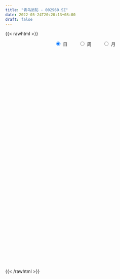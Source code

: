 ```yaml
---
title: "青鸟消防 - 002960.SZ"
date: 2022-05-24T20:20:13+08:00
draft: false
---
```

{{< rawhtml >}}
    <div style="text-align: center">
        <label style="padding: 1rem;"><input style="margin-right: .5rem" type="radio" name="period" value="D" checked onclick="period_change(this)">日</label>
        <label style="padding: 1rem;"><input style="margin-right: .5rem" type="radio" name="period" value="W" onclick="period_change(this)">周</label>
        <label style="padding: 1rem;"><input style="margin-right: .5rem" type="radio" name="period" value="M" onclick="period_change(this)">月</label>
    </div>
    <div id="chart" style="height: 700px;"></div> 
    <script type="text/javascript">
        const D_v = [14033.22,26588.45,28554.68,20203.05,18081.26,18581.09,15284.49,13191.47,14294.56,14303.0,17604.52,19192.44,23187.29,14612.88,14806.2,14521.7,21838.32,16954.64,18821.8,22051.96,25601.59,20260.46,31281.87,26566.81,33239.18,24897.6,34806.17,20782.13,33638.39,19127.57,25011.21,27902.98,25449.69,15330.84,15374.66,13950.34,15080.41,21079.39,51381.59,31204.61,20121.74,66566.35,48800.99,36212.55,42471.89,47829.32,36302.59,47123.36,36151.34,24474.09,25558.68,39874.32,41079.62,31742.56,34634.22,26239.91,25303.88,21926.48,29415.07,50498.78,40161.73,52615.44,46215.89,33998.25,39186.27,37750.0,30420.22,25616.54,31122.85,41917.95,27239.0,25533.07,25174.77,55420.61,44109.71,21693.67,23732.72,27233.69,26022.48,44786.49,32262.46,18912.14,26924.11,17829.27,24664.27,28574.92,29008.55,18789.28,11037.22,33171.33,17998.74,13638.81,22564.3,11637.73,16415.12,17478.33,12266.73,14088.43,15803.48,9018.3,14135.6,5231.19,9078.79,7610.53,7449.66,13160.05,16535.31,12694.73,23984.17,59171.0,84316.29,61002.14,134620.66,99772.39,94817.75,194063.08,97019.78,80135.78,59834.59,106692.96,59274.85,72793.68,68779.6,106643.54,119893.15,73448.78,74822.09,88337.2,45492.47,42872.7,83842.92,63533.1,65512.22,67875.02,110028.44,82367.89,42319.24,47137.91,37239.41,45122.57,68448.34,59562.95,39683.73,34976.87,35447.24,44935.86,25625.34,46501.82,32467.56,48713.33,34374.66,29035.84,48040.66,27792.33,27586.63,23293.98,24927.19,27059.46,49176.14,48893.38,54872.55,46057.32,42913.75,43156.11,41117.95,31074.49,51239.09,39444.06,36902.66,31865.51,35181.02,43240.91,19030.31,24209.91,27217.2,36156.58,33872.6,29798.85,32900.28,39557.3,23515.67,47066.45,21079.25,26285.14,40496.96,36719.15,40248.37,20269.6,15069.98,23247.82,21588.02,26536.74,33272.66,30404.12,20922.92,18709.55,28224.14,17344.86,30092.89,18541.11,33391.99,92643.36,41271.85,24271.9,31340.91,22967.93,26986.93,22002.45,17845.51,14663.92,15061.34,12370.43,22941.88,22795.5,29559.2,28025.83,15873.93,11347.19,13166.61,17224.95,11992.28,20736.38,14877.64,7170.53,17936.51,15683.9,8787.98,12973.55,18142.05,30028.59,19301.05,18584.62,36933.19,33612.32,26616.52,32358.13,21106.81,16675.0,12980.59,33500.75,42927.3,10025.0,9722.46,13045.25,12796.14,18888.21,29648.13,30964.4,49643.27,45124.14]
const D_histogram = [0.0,-0.0006381766,0.0060039149,0.04645866,0.0613032897,0.1034420244,0.1287111201,0.1309651708,0.143534103,0.1036229734,0.0689802563,0.0673208229,0.049011473,0.0262070268,-0.0030590859,-0.0322813893,-0.0774716882,-0.1193843808,-0.1247753228,-0.1585344736,-0.1912740518,-0.2036406001,-0.211136369,-0.2552803355,-0.2216790318,-0.155480581,-0.0566441092,-0.0032529684,0.0702484645,0.1144784421,0.1540109423,0.1705940073,0.147194624,0.1208136291,0.0729306538,0.0436727112,0.0374336723,0.0043954602,-0.0446178841,-0.0833976934,-0.095958573,0.012916136,0.0420683434,0.0642492526,0.0996861911,0.1449525821,0.1413843744,0.1855106848,0.1869210445,0.1705284509,0.125419479,0.0404971348,-0.0474446069,-0.1501360458,-0.172503217,-0.1483707376,-0.0960200754,-0.059159886,-0.0157777694,0.0574060999,0.1187026689,0.2150389384,0.2268312637,0.2417487415,0.2284400453,0.1696645962,0.1202494061,0.0316902188,-0.0222949016,-0.0120598031,-0.0247379518,-0.0113940097,0.008122373,0.0678822247,0.0481594442,0.039486557,0.020075688,-0.0163575643,-0.0389789262,-0.0106529601,-0.0298272312,-0.0429965559,-0.0773131142,-0.0926979238,-0.0609479654,-0.0385902348,-0.0791013364,-0.1404846255,-0.1703901966,-0.240366444,-0.2757973145,-0.3096302682,-0.2565918478,-0.2369365933,-0.249972176,-0.2331114389,-0.2217517788,-0.2166360312,-0.1737395476,-0.1423730405,-0.108282887,-0.0753788028,-0.0262896113,-0.0051795817,0.0144274948,0.038343398,0.0591133596,0.0843524804,0.0346919238,0.1200141354,0.2063160309,0.2670501848,0.4080326245,0.4760506194,0.6365730318,0.7397318574,0.7691973013,0.7681036968,0.6632255018,0.6446766756,0.5616458501,0.50708024,0.4851306141,0.6062818576,0.62637687,0.5509053281,0.5669878322,0.600902991,0.5572045393,0.4582156419,0.2462322293,0.0699846447,-0.0765843928,-0.0903158857,0.0229599491,0.007006635,-0.0625254742,-0.130300785,-0.1732905629,-0.2260424445,-0.3767463326,-0.3925703711,-0.4907108042,-0.5444803375,-0.5406927722,-0.4488564755,-0.371879614,-0.2118498361,-0.21817284,-0.3040468708,-0.3115277001,-0.3192507694,-0.1831118094,-0.1614016271,-0.0972350264,-0.0528808057,-0.0348661195,-0.0292604217,0.0472126437,0.0792504566,-0.0356177466,-0.0611220023,-0.1296512029,-0.2708460149,-0.3778936279,-0.3038137915,-0.1811476847,-0.0083595229,0.0935039595,0.2179337076,0.2417574276,0.1844945135,0.0375206664,0.0623502865,0.0149276488,0.060346999,-0.0193177429,-0.1307876553,-0.3403412741,-0.4842222885,-0.5503427288,-0.7117564552,-0.8065194273,-0.770210433,-0.5842875486,-0.4328984966,-0.2294256922,-0.1368684819,-0.0904316949,-0.072418226,-0.0198135412,-0.0257722976,0.0987147063,0.226544544,0.2433212727,0.175535059,0.0515946316,-0.0231901802,-0.1537875613,-0.2756604507,-0.2912934037,-0.3506368208,-0.2977907045,-0.3142003108,-0.37740035,-0.3156553587,-0.2682634066,-0.2335402576,-0.2319389616,-0.1798857007,-0.1066400727,-0.1048394782,-0.1539926351,-0.113600872,-0.0108313464,0.1675881324,0.271005676,0.3281327551,0.3872137184,0.4327225842,0.4731111007,0.3506840205,0.3188881647,0.2339549944,0.2345774854,0.1404045624,0.0703174145,-0.0072991348,-0.1432534747,-0.3556401545,-0.5138464575,-0.6764028572,-0.716680685,-0.6508787908,-0.5746459935,-0.4612107117,-0.2644375783,-0.199587944,-0.1608664373,-0.0392188069,0.1583226294,0.2881321475,0.3527108313,0.4078187459,0.4779653789,0.4364764783,0.3600072848,0.3927492675,0.2979700164,0.181159115]
const D_fast = [0.0,-0.0007977208,0.0073453495,0.0594147595,0.0895852117,0.1575844525,0.2150313283,0.2500266717,0.2984791296,0.2844737434,0.2670760904,0.2822468627,0.276190381,0.2599376915,0.2299068073,0.1926141566,0.1280559357,0.0562971479,0.0197123751,-0.0536803941,-0.1342384852,-0.1975151835,-0.2577950447,-0.3657590951,-0.3875775494,-0.3602492438,-0.2755737993,-0.2229959006,-0.1319323515,-0.0590827634,0.0189524724,0.0781840392,0.0915833119,0.0954057243,0.0657554124,0.0474156476,0.0505350268,0.0185956797,-0.0415721356,-0.1012013682,-0.137751891,-0.0256481481,0.0140211451,0.0522643675,0.1126228538,0.1941273903,0.2259052762,0.3164092578,0.3645498786,0.3907893978,0.3770352957,0.3022372351,0.2024343417,0.0622088913,-0.0032840842,-0.0162442891,0.0121013542,0.0341715722,0.0736092464,0.1611446407,0.2521168768,0.4022128809,0.4707130222,0.5460676854,0.5898690006,0.5735097005,0.554156862,0.4735202293,0.4139613835,0.4211815313,0.4023188946,0.4128143342,0.4343613102,0.5110917181,0.5034087987,0.5046075507,0.4902156037,0.4496929603,0.4173268669,0.442989593,0.4163585141,0.3924400504,0.3387952136,0.300235923,0.31674889,0.329459062,0.2691726262,0.1726681808,0.1001650605,-0.0299027979,-0.134282997,-0.2455235177,-0.2566330594,-0.2962119531,-0.3717405799,-0.4131577024,-0.4572359871,-0.5062792472,-0.5068176505,-0.5110444035,-0.5040249718,-0.4899655883,-0.4474487996,-0.4276336655,-0.4044197152,-0.3709179626,-0.335369661,-0.2890424201,-0.3300299958,-0.2147042503,-0.0768233471,0.050673353,0.2936639489,0.4806945986,0.8003602689,1.0884520588,1.310216828,1.5011491478,1.5620773282,1.7046976709,1.7620783079,1.8342827579,1.9336157855,2.2063374934,2.3830267233,2.4452815134,2.6031109755,2.7872518821,2.8828545652,2.8984195783,2.747994223,2.5892427996,2.4235276639,2.3872171996,2.5062330216,2.4920313662,2.4068678885,2.3065173815,2.2202049629,2.1109424701,1.8660519989,1.7520853676,1.5312672335,1.3413776158,1.209991988,1.1896141659,1.1736211238,1.2806884428,1.2198222289,1.0579364804,0.9725737261,0.8850379644,0.9753989721,0.9567587476,0.9966165917,1.027750611,1.0370487673,1.0353393596,1.123615586,1.1754660131,1.0516933732,1.0109086169,0.9099666156,0.7010602999,0.4995392799,0.4976656684,0.5750448541,0.7457431351,0.8709826074,1.0498957824,1.1341588593,1.1230195736,0.9854258931,1.0258430847,0.9821523593,1.0426584592,0.9581642816,0.8139974554,0.519358518,0.2544219316,0.0507158091,-0.2886370312,-0.5850298601,-0.7412734741,-0.7014224768,-0.658258049,-0.5121416676,-0.4538015778,-0.4299727145,-0.4300638021,-0.3824125025,-0.3948143334,-0.2456486529,-0.0611826793,0.0164243677,-0.0074780813,-0.1185198508,-0.1991022076,-0.3681464791,-0.5589344812,-0.6473907851,-0.7943934074,-0.8159949672,-0.9109546512,-1.0685047779,-1.0856736262,-1.1053475259,-1.1290094412,-1.1853928856,-1.1783110498,-1.1317254401,-1.1561347151,-1.2437860308,-1.2317944857,-1.1317327967,-0.9114162848,-0.7402473221,-0.6010870542,-0.4452026614,-0.2915131495,-0.1328468579,-0.167602933,-0.1196767476,-0.1461211693,-0.0868543069,-0.1459260893,-0.1984338836,-0.2778752166,-0.4496429252,-0.7509396436,-1.037607561,-1.369264675,-1.588712674,-1.6856304775,-1.7530591786,-1.7549265748,-1.6242628359,-1.6093101877,-1.6108052902,-1.4989623615,-1.2618402679,-1.059997713,-0.9072413213,-0.7501787202,-0.5605407425,-0.4929105235,-0.4793778959,-0.3484485962,-0.3687353432,-0.4402564659]
const D_slow = [0.0,-0.0001595442,0.0013414346,0.0129560996,0.028281922,0.0541424281,0.0863202081,0.1190615008,0.1549450266,0.1808507699,0.198095834,0.2149260398,0.227178908,0.2337306647,0.2329658932,0.2248955459,0.2055276239,0.1756815287,0.144487698,0.1048540795,0.0570355666,0.0061254166,-0.0466586757,-0.1104787596,-0.1658985175,-0.2047686628,-0.2189296901,-0.2197429322,-0.202180816,-0.1735612055,-0.1350584699,-0.0924099681,-0.0556113121,-0.0254079048,-0.0071752414,0.0037429364,0.0131013545,0.0142002195,0.0030457485,-0.0178036748,-0.0417933181,-0.0385642841,-0.0280471982,-0.0119848851,0.0129366627,0.0491748082,0.0845209018,0.130898573,0.1776288341,0.2202609469,0.2516158166,0.2617401003,0.2498789486,0.2123449371,0.1692191329,0.1321264485,0.1081214296,0.0933314581,0.0893870158,0.1037385408,0.133414208,0.1871739426,0.2438817585,0.3043189439,0.3614289552,0.4038451043,0.4339074558,0.4418300105,0.4362562851,0.4332413344,0.4270568464,0.424208344,0.4262389372,0.4432094934,0.4552493544,0.4651209937,0.4701399157,0.4660505246,0.4563057931,0.4536425531,0.4461857453,0.4354366063,0.4161083277,0.3929338468,0.3776968554,0.3680492968,0.3482739626,0.3131528063,0.2705552571,0.2104636461,0.1415143175,0.0641067504,-0.0000412115,-0.0592753598,-0.1217684038,-0.1800462636,-0.2354842083,-0.2896432161,-0.333078103,-0.3686713631,-0.3957420848,-0.4145867855,-0.4211591883,-0.4224540838,-0.4188472101,-0.4092613606,-0.3944830207,-0.3733949006,-0.3647219196,-0.3347183857,-0.283139378,-0.2163768318,-0.1143686757,0.0046439792,0.1637872371,0.3487202015,0.5410195268,0.733045451,0.8988518264,1.0600209953,1.2004324578,1.3272025178,1.4484851714,1.6000556358,1.7566498533,1.8943761853,2.0361231433,2.1863488911,2.3256500259,2.4402039364,2.5017619937,2.5192581549,2.5001120567,2.4775330853,2.4832730725,2.4850247313,2.4693933627,2.4368181665,2.3934955258,2.3369849146,2.2427983315,2.1446557387,2.0219780377,1.8858579533,1.7506847602,1.6384706414,1.5455007379,1.4925382788,1.4379950688,1.3619833512,1.2841014261,1.2042887338,1.1585107814,1.1181603747,1.0938516181,1.0806314167,1.0719148868,1.0645997814,1.0764029423,1.0962155565,1.0873111198,1.0720306192,1.0396178185,0.9719063148,0.8774329078,0.8014794599,0.7561925387,0.754102658,0.7774786479,0.8319620748,0.8924014317,0.9385250601,0.9479052267,0.9634927983,0.9672247105,0.9823114602,0.9774820245,0.9447851107,0.8596997922,0.73864422,0.6010585378,0.423119424,0.2214895672,0.0289369589,-0.1171349282,-0.2253595524,-0.2827159754,-0.3169330959,-0.3395410196,-0.3576455761,-0.3625989614,-0.3690420358,-0.3443633592,-0.2877272232,-0.226896905,-0.1830131403,-0.1701144824,-0.1759120274,-0.2143589178,-0.2832740305,-0.3560973814,-0.4437565866,-0.5182042627,-0.5967543404,-0.6911044279,-0.7700182676,-0.8370841192,-0.8954691836,-0.953453924,-0.9984253492,-1.0250853674,-1.0512952369,-1.0897933957,-1.1181936137,-1.1209014503,-1.0790044172,-1.0112529982,-0.9292198094,-0.8324163798,-0.7242357337,-0.6059579586,-0.5182869534,-0.4385649123,-0.3800761637,-0.3214317923,-0.2863306517,-0.2687512981,-0.2705760818,-0.3063894505,-0.3952994891,-0.5237611035,-0.6928618178,-0.872031989,-1.0347516867,-1.1784131851,-1.293715863,-1.3598252576,-1.4097222436,-1.4499388529,-1.4597435546,-1.4201628973,-1.3481298604,-1.2599521526,-1.1579974661,-1.0385061214,-0.9293870018,-0.8393851806,-0.7411978638,-0.6667053596,-0.6214155809]
const D_data = [['2021-05-13', 18.3637, 18.0643, 18.0094, 18.5782],['2021-05-14', 18.0792, 18.0543, 17.8447, 18.3238],['2021-05-17', 17.8098, 18.1641, 17.7299, 18.6381],['2021-05-18', 18.2239, 18.7379, 17.9994, 18.8278],['2021-05-19', 18.7429, 18.6132, 18.3936, 18.9276],['2021-05-20', 18.6032, 19.1821, 18.5283, 19.2918],['2021-05-21', 19.207, 19.2569, 19.1122, 19.5613],['2021-05-24', 19.4116, 19.1621, 18.8427, 19.4116],['2021-05-25', 19.3318, 19.4615, 18.9625, 19.5513],['2021-05-26', 19.3517, 18.8527, 18.8278, 19.5364],['2021-05-27', 18.9126, 18.8128, 18.6731, 19.207],['2021-05-28', 18.8128, 19.212, 18.7629, 19.3417],['2021-05-31', 19.2369, 19.0274, 18.7878, 19.5264],['2021-06-01', 18.8926, 18.9226, 18.8028, 19.0872],['2021-06-02', 18.9874, 18.7429, 18.5882, 19.0323],['2021-06-03', 18.7479, 18.6032, 18.5184, 18.8577],['2021-06-04', 18.7386, 18.1877, 18.0959, 18.7598],['2021-06-07', 18.1382, 17.9405, 17.7639, 18.3078],['2021-06-08', 17.9405, 18.1947, 17.8557, 18.4631],['2021-06-09', 18.2936, 17.6368, 17.5803, 18.2936],['2021-06-10', 17.4531, 17.3401, 17.2695, 17.7215],['2021-06-11', 17.3472, 17.3189, 17.2342, 17.5096],['2021-06-15', 17.6579, 17.1565, 16.8527, 17.9758],['2021-06-16', 16.994, 16.3583, 16.2665, 17.1423],['2021-06-17', 16.4078, 17.0929, 16.4078, 17.1988],['2021-06-18', 17.0929, 17.5944, 16.8669, 17.7145],['2021-06-21', 17.5661, 18.336, 17.5661, 18.5055],['2021-06-22', 18.3289, 18.1241, 17.9546, 18.4773],['2021-06-23', 18.0535, 18.7174, 17.8063, 18.8234],['2021-06-24', 18.8799, 18.7174, 18.4773, 18.9223],['2021-06-25', 18.7669, 18.9717, 18.7669, 19.339],['2021-06-28', 18.9788, 18.9505, 18.555, 19.6144],['2021-06-29', 18.894, 18.5479, 18.2159, 19.0],['2021-06-30', 18.5762, 18.4773, 18.4349, 18.8234],['2021-07-01', 18.4702, 18.0817, 17.9405, 18.5197],['2021-07-02', 18.0111, 18.1524, 17.8416, 18.4208],['2021-07-05', 18.1382, 18.3784, 17.8416, 18.4702],['2021-07-06', 18.442, 17.9546, 17.5803, 18.5055],['2021-07-07', 18.5338, 17.5167, 17.4602, 18.8234],['2021-07-08', 17.7851, 17.3542, 17.22, 17.7851],['2021-07-09', 17.4319, 17.4672, 17.0717, 17.5167],['2021-07-12', 17.6509, 19.2118, 17.5803, 19.2118],['2021-07-13', 19.0706, 18.6044, 18.4702, 19.1412],['2021-07-14', 18.7881, 18.6962, 18.5126, 19.2118],['2021-07-15', 18.5126, 19.0847, 18.5126, 19.3107],['2021-07-16', 19.0353, 19.5297, 18.7881, 19.671],['2021-07-19', 19.5085, 19.1553, 18.9293, 19.9535],['2021-07-20', 19.0423, 20.01, 18.7669, 20.1301],['2021-07-21', 20.01, 19.7698, 19.7628, 20.4691],['2021-07-22', 19.8263, 19.678, 19.5085, 19.9464],['2021-07-23', 19.6427, 19.3037, 19.1765, 20.1018],['2021-07-26', 19.5509, 18.555, 18.4349, 19.9747],['2021-07-27', 18.5338, 18.0817, 17.9405, 18.894],['2021-07-28', 18.0888, 17.333, 17.1635, 18.1736],['2021-07-29', 17.6933, 17.8981, 17.5732, 18.3572],['2021-07-30', 17.9122, 18.3784, 17.7498, 18.7598],['2021-08-02', 18.3784, 18.8587, 18.1524, 18.9081],['2021-08-03', 18.7245, 18.8587, 18.7174, 19.2118],['2021-08-04', 18.9717, 19.1412, 18.7315, 19.3107],['2021-08-05', 20.2572, 19.8617, 19.4237, 20.2572],['2021-08-06', 19.9817, 20.1654, 19.6427, 20.2572],['2021-08-09', 19.9888, 21.1895, 19.904, 21.2602],['2021-08-10', 21.02, 20.6315, 20.349, 21.2814],['2021-08-11', 20.6386, 20.9706, 20.5397, 21.1895],['2021-08-12', 21.2531, 20.8576, 20.8223, 21.8959],['2021-08-13', 20.8576, 20.3066, 20.1301, 21.133],['2021-08-16', 20.3066, 20.3066, 19.7981, 20.5468],['2021-08-17', 20.3066, 19.565, 19.5156, 20.568],['2021-08-18', 19.4237, 19.678, 19.2895, 19.8475],['2021-08-19', 19.7345, 20.4126, 19.5085, 20.9706],['2021-08-20', 20.4832, 20.1654, 19.6356, 20.4832],['2021-08-23', 20.2219, 20.5397, 19.9959, 20.5892],['2021-08-24', 20.7446, 20.7657, 20.4267, 20.9423],['2021-08-25', 20.7657, 21.578, 20.5256, 22.0371],['2021-08-26', 21.4226, 20.8011, 20.7446, 21.4226],['2021-08-27', 20.8364, 20.9635, 20.3985, 21.013],['2021-08-30', 21.1825, 20.8434, 20.575, 21.3802],['2021-08-31', 20.6951, 20.5468, 19.9182, 20.9776],['2021-09-01', 20.4832, 20.6033, 20.2854, 21.465],['2021-09-02', 20.8223, 21.3025, 20.7516, 21.6486],['2021-09-03', 21.4085, 20.7799, 20.5609, 21.5286],['2021-09-06', 20.7657, 20.8011, 20.3066, 20.8788],['2021-09-07', 20.2925, 20.4196, 19.9747, 20.6951],['2021-09-08', 20.4903, 20.5115, 20.2713, 20.5538],['2021-09-09', 20.5115, 21.1401, 20.349, 21.2249],['2021-09-10', 20.9706, 21.1825, 20.7728, 21.4367],['2021-09-13', 21.352, 20.349, 20.1866, 21.3661],['2021-09-14', 20.3914, 19.7698, 19.6498, 20.4762],['2021-09-15', 19.784, 19.8334, 19.4237, 20.0594],['2021-09-16', 19.8546, 18.9293, 18.7315, 19.8617],['2021-09-17', 18.9152, 18.894, 18.4349, 19.3037],['2021-09-22', 18.6609, 18.5055, 18.3713, 18.8446],['2021-09-23', 18.6397, 19.4237, 18.6185, 19.6851],['2021-09-24', 19.5085, 19.0, 18.9434, 19.5085],['2021-09-27', 18.9152, 18.3996, 18.3007, 19.1271],['2021-09-28', 18.5762, 18.5691, 18.2936, 18.6962],['2021-09-29', 18.4702, 18.3643, 18.0535, 18.4843],['2021-09-30', 18.1524, 18.1171, 18.0817, 18.5055],['2021-10-08', 18.0817, 18.5197, 18.0817, 18.7104],['2021-10-11', 18.555, 18.3996, 18.3007, 18.7669],['2021-10-12', 18.3996, 18.4561, 18.1029, 18.6044],['2021-10-13', 18.5126, 18.4914, 18.223, 18.5126],['2021-10-14', 18.4914, 18.8163, 18.3784, 18.8304],['2021-10-15', 18.8516, 18.5832, 18.5762, 18.8516],['2021-10-18', 18.562, 18.6185, 18.555, 18.7669],['2021-10-19', 18.6185, 18.7527, 18.5338, 18.7881],['2021-10-20', 18.7951, 18.8163, 18.6044, 19.3178],['2021-10-21', 18.6609, 19.0, 18.6044, 19.0635],['2021-10-22', 18.9929, 17.9899, 17.884, 19.0],['2021-10-25', 17.9829, 19.791, 17.9617, 19.791],['2021-10-26', 20.9706, 20.3561, 19.784, 21.3096],['2021-10-27', 19.8193, 20.5892, 19.8193, 21.1401],['2021-10-28', 20.2431, 22.3903, 19.2472, 22.6375],['2021-10-29', 22.3832, 22.3903, 22.1925, 23.3014],['2021-11-01', 22.3903, 24.6293, 22.2137, 24.6293],['2021-11-02', 25.4133, 25.2155, 23.4498, 26.049],['2021-11-03', 24.7211, 25.3215, 24.4245, 26.9672],['2021-11-04', 24.8341, 25.7241, 24.3044, 26.4869],['2021-11-05', 25.9289, 24.8271, 24.4669, 26.1408],['2021-11-08', 25.3427, 26.2397, 24.2691, 27.1791],['2021-11-09', 26.1832, 25.8018, 25.4416, 26.3245],['2021-11-10', 25.7594, 26.3951, 24.9189, 26.7906],['2021-11-11', 25.936, 27.1932, 25.6958, 27.5323],['2021-11-12', 26.8471, 29.9126, 26.8471, 29.9126],['2021-11-15', 29.9126, 29.7642, 29.6371, 32.194],['2021-11-16', 29.7642, 29.1497, 28.5494, 30.3717],['2021-11-17', 30.0185, 30.8661, 29.0014, 30.9438],['2021-11-18', 30.3717, 31.9962, 30.3717, 32.3494],['2021-11-19', 31.7843, 31.7843, 30.7813, 32.2081],['2021-11-22', 31.3888, 31.4523, 31.0921, 32.5613],['2021-11-23', 31.5936, 29.8278, 29.0297, 32.201],['2021-11-24', 29.6371, 29.7077, 28.8813, 30.7955],['2021-11-25', 29.4605, 29.5594, 28.7825, 30.6259],['2021-11-26', 29.404, 31.078, 29.1851, 31.3252],['2021-11-29', 31.078, 33.2676, 30.6895, 34.1505],['2021-11-30', 33.3241, 32.2787, 30.9367, 33.3382],['2021-12-01', 32.2787, 31.7066, 31.3535, 32.759],['2021-12-02', 31.5936, 31.6289, 30.9508, 32.3917],['2021-12-03', 31.6572, 31.862, 31.0427, 32.0456],['2021-12-06', 31.9962, 31.6572, 30.4423, 32.2434],['2021-12-07', 31.6289, 29.962, 28.8884, 31.6289],['2021-12-08', 30.6683, 31.2051, 30.188, 31.8691],['2021-12-09', 31.3605, 29.8066, 29.4746, 31.4877],['2021-12-10', 29.5947, 29.8137, 29.3828, 30.4423],['2021-12-13', 30.1033, 30.2233, 28.959, 30.4423],['2021-12-14', 30.0891, 31.4311, 29.8137, 31.6925],['2021-12-15', 31.4665, 31.6007, 31.0921, 32.0386],['2021-12-16', 31.6784, 33.2676, 31.5795, 33.5501],['2021-12-17', 32.9285, 31.636, 31.523, 33.1051],['2021-12-20', 31.8549, 30.3787, 30.2869, 33.3029],['2021-12-21', 30.414, 31.0497, 29.6654, 31.3111],['2021-12-22', 31.5442, 30.9297, 30.5129, 31.7207],['2021-12-23', 30.9932, 33.0486, 30.6613, 33.3382],['2021-12-24', 33.31, 32.0668, 31.7843, 33.3453],['2021-12-27', 32.0668, 32.8862, 31.8126, 33.5289],['2021-12-28', 32.759, 33.0274, 32.3847, 33.8044],['2021-12-29', 33.2605, 32.985, 32.0951, 33.3735],['2021-12-30', 32.9568, 33.0204, 32.0386, 33.6631],['2021-12-31', 33.2534, 34.2917, 32.6672, 35.4077],['2022-01-04', 33.9033, 34.2352, 33.5218, 35.8809],['2022-01-05', 34.5531, 32.3423, 31.41, 34.5954],['2022-01-06', 32.4836, 33.1969, 31.078, 34.0445],['2022-01-07', 33.1969, 32.4765, 32.1869, 34.9698],['2022-01-10', 32.3211, 30.9791, 30.52, 32.752],['2022-01-11', 30.9438, 30.6048, 29.6442, 31.2616],['2022-01-12', 30.3717, 32.6319, 30.3717, 32.9003],['2022-01-13', 32.5824, 33.6914, 31.6077, 34.6802],['2022-01-14', 33.6914, 35.1534, 33.3594, 35.556],['2022-01-17', 35.1252, 35.1534, 34.3059, 36.4954],['2022-01-18', 35.3088, 36.2906, 34.7367, 36.3401],['2022-01-19', 35.8809, 35.7397, 34.3482, 36.0646],['2022-01-20', 35.5278, 34.9345, 33.762, 35.8809],['2022-01-21', 35.2311, 33.4795, 33.4088, 35.3018],['2022-01-24', 33.2958, 35.4783, 33.2958, 35.5843],['2022-01-25', 35.5984, 34.6802, 33.9174, 36.3401],['2022-01-26', 34.8497, 36.0081, 34.1646, 36.1988],['2022-01-27', 35.6691, 34.5036, 34.2564, 35.9021],['2022-01-28', 34.8215, 33.6631, 31.8337, 34.8215],['2022-02-07', 34.1222, 31.5018, 31.3111, 34.1222],['2022-02-08', 32.0598, 31.1486, 29.5523, 32.1163],['2022-02-09', 31.078, 31.2334, 29.5947, 32.4836],['2022-02-10', 31.6077, 28.9873, 28.4717, 31.7702],['2022-02-11', 28.8319, 28.5635, 28.2739, 29.1497],['2022-02-14', 28.1891, 29.4323, 27.6877, 30.075],['2022-02-15', 29.6442, 31.3605, 29.6442, 31.8973],['2022-02-16', 31.7843, 31.41, 30.3364, 32.1375],['2022-02-17', 31.5371, 32.7237, 31.2192, 33.9739],['2022-02-18', 32.7096, 31.9468, 31.4311, 32.9709],['2022-02-21', 31.9468, 31.6077, 31.1133, 32.1092],['2022-02-22', 31.2758, 31.3111, 30.2304, 31.6995],['2022-02-23', 31.3605, 31.8479, 31.1345, 32.5613],['2022-02-24', 31.7278, 31.1698, 31.078, 32.6319],['2022-02-25', 31.5159, 33.1051, 31.5159, 33.8326],['2022-02-28', 33.0133, 33.9174, 32.2858, 34.9486],['2022-03-01', 33.9174, 33.0698, 33.0204, 34.6025],['2022-03-02', 32.9709, 32.0103, 31.9044, 33.3382],['2022-03-03', 32.1304, 30.852, 30.2869, 32.194],['2022-03-04', 30.8802, 30.9155, 30.407, 31.523],['2022-03-07', 30.8096, 29.5594, 29.2981, 30.9155],['2022-03-08', 29.8419, 28.7754, 28.5423, 30.1174],['2022-03-09', 28.8743, 29.4605, 26.9813, 29.736],['2022-03-10', 30.0256, 28.394, 27.5181, 30.3717],['2022-03-11', 28.394, 29.4535, 27.5817, 29.6724],['2022-03-14', 29.178, 28.3587, 28.2174, 29.4464],['2022-03-15', 28.5988, 27.1862, 27.052, 28.5988],['2022-03-16', 28.3233, 28.3657, 26.5434, 28.6765],['2022-03-17', 28.8743, 28.1326, 27.8148, 30.0185],['2022-03-18', 28.1821, 27.8713, 27.1862, 28.3163],['2022-03-21', 27.5323, 27.2356, 27.0944, 27.8713],['2022-03-22', 27.5817, 27.7088, 26.7553, 27.7159],['2022-03-23', 27.5393, 28.0549, 26.4869, 28.401],['2022-03-24', 27.7654, 27.1297, 26.9319, 27.7654],['2022-03-25', 26.9672, 26.1055, 26.049, 27.278],['2022-03-28', 26.1055, 26.939, 25.7877, 27.052],['2022-03-29', 26.9107, 27.8996, 26.72, 27.9419],['2022-03-30', 28.1115, 29.517, 28.0973, 29.8349],['2022-03-31', 29.517, 29.3687, 28.959, 29.9055],['2022-04-01', 29.0014, 29.3263, 28.7754, 29.5594],['2022-04-06', 29.3263, 29.8278, 28.3304, 30.0609],['2022-04-07', 29.517, 30.1598, 29.3122, 30.5694],['2022-04-08', 30.0114, 30.5977, 29.3122, 30.6401],['2022-04-11', 30.4423, 28.5847, 27.7583, 30.4423],['2022-04-12', 28.5847, 29.5029, 28.0267, 29.6654],['2022-04-13', 29.3051, 28.6836, 28.6836, 29.4181],['2022-04-14', 29.2981, 29.6654, 27.6312, 29.8137],['2022-04-15', 28.8036, 28.3304, 28.0408, 29.0862],['2022-04-18', 28.2527, 28.2315, 27.8996, 29.0155],['2022-04-19', 27.9631, 27.723, 27.5323, 28.5211],['2022-04-20', 27.9631, 26.3103, 26.2538, 27.9843],['2022-04-21', 26.0914, 24.1561, 24.0501, 26.4657],['2022-04-22', 24.0148, 23.4144, 23.252, 24.5799],['2022-04-25', 23.1672, 21.9241, 21.5074, 23.3014],['2022-04-26', 21.9241, 22.2349, 21.5568, 23.6828],['2022-04-27', 21.9806, 22.9483, 21.6204, 23.2308],['2022-04-28', 22.913, 22.8141, 21.8676, 22.9553],['2022-04-29', 22.6163, 23.2025, 22.468, 23.4286],['2022-05-05', 23.2025, 24.6081, 23.0613, 24.8765],['2022-05-06', 24.2761, 23.2802, 23.1107, 24.2761],['2022-05-09', 23.1319, 22.8847, 22.6022, 23.3156],['2022-05-10', 22.5951, 24.0713, 22.249, 24.8624],['2022-05-11', 24.2196, 25.7312, 23.817, 26.4092],['2022-05-12', 25.6393, 25.7523, 25.3427, 25.9289],['2022-05-13', 25.7806, 25.5334, 25.265, 26.1903],['2022-05-16', 25.8583, 25.8724, 25.5899, 26.2892],['2022-05-17', 26.2185, 26.5999, 25.6252, 26.7553],['2022-05-18', 26.7059, 25.5051, 25.3003, 26.7694],['2022-05-19', 25.4345, 24.9401, 24.1843, 25.4416],['2022-05-20', 25.23, 26.38, 25.0, 26.38],['2022-05-23', 26.3, 24.79, 24.65, 26.3],['2022-05-24', 24.8, 24.04, 23.75, 25.84]]
const W_v = [768.59,347734.58,664177.5800000001,349330.64,328088.85,368367.89,485290.0800000001,274908.24,29668.13,134654.67,186881.32,134779.94,135438.82,133368.57,139111.18,149140.26,98089.8,82396.77,133236.65,145524.24,108811.85,104831.83,137163.33,125471.72,82639.4,122620.06,89344.25,128623.55,183717.32,133498.47,123223.27,84108.25,79441.42,130937.41,66686.2,67301.08,65254.84,40504.93,30312.06,68333.3,54527.58,40940.89,58845.01,58617.34,96581.37,36211.42,356460.55,713084.47,520830.47,331998.09,237903.64,289227.41,229054.82,191813.14,177636.48,123583.54,114279.69,52932.0,194309.02,65357.39,26266.42,111120.01,108383.81,131989.07,208678.85,273390.5,203868.38,179991.72,128895.77,119396.04,87895.65,110960.87,78712.95,178624.61,111157.1,94560.33,136893.72,153459.43,70858.27,61621.8,199995.52,198407.16,205085.83,157652.46,105556.43,97455.75,80983.75,119034.44,91120.35,93724.87,32351.37,85949.49,100704.57,78585.99,88966.39,103690.45,115985.46,133365.47,98008.51,138867.74,241881.1,169610.06,173570.63,167305.94,209765.85,156316.56,171931.83,154037.84,116904.71,110005.12,47840.84,60248.61,15803.48,45074.41,73823.92,438882.48,525870.98,414184.6299999999,401993.6900000001,323635.96,319092.89,247794.46,184977.82,187956.82,152043.4,192737.0,206031.7,166220.41,151255.14,164118.95,164019.22,119715.22,115605.59,215941.2,127570.12,82883.08,107601.65,42383.84,76404.96,89233.22,148104.78,37781.81,109156.1,105342.13,94767.41]
const W_histogram = [0.0,0.3852353276,0.4802508655,0.4830515876,0.4737311871,0.472923446,0.4738949321,0.3148341637,0.1642016428,0.0966116617,-0.0063163106,-0.0976355943,-0.2220307333,-0.2744549124,-0.3224870116,-0.3317556982,-0.360847806,-0.3634753544,-0.3334372326,-0.2997961029,-0.261511606,-0.2053520228,-0.1527495215,-0.1136054942,-0.1316215524,-0.211623326,-0.2476875671,-0.2058751437,-0.2161974846,-0.1611410195,-0.181029252,-0.2067416057,-0.1964861135,-0.1640955388,-0.1377387876,-0.1423777467,-0.1526407436,-0.1592504543,-0.1363957148,-0.0902934301,-0.050414699,-0.0378295824,0.0109370222,0.0482997302,0.1183422931,0.136252295,0.3587110455,0.6797946245,0.8936780005,1.0287104329,1.1924807209,1.3190091011,1.244409079,1.1371769903,1.1443557114,1.0616734783,0.739556158,0.5115436656,0.1010745836,-0.1289068581,-0.2964705652,-0.4246867785,-0.6090857372,-0.6692362474,-0.7471530907,-0.6109938112,-0.4827026476,-0.3254841359,-0.1926574666,-0.1498002848,-0.1384870891,-0.1344780817,-0.1795402558,-0.3379375972,-0.4363228463,-0.4676929185,-0.5610391085,-0.5676302694,-0.4612038576,-0.2206362974,0.0345728541,0.2673584257,0.2882440291,0.3436734406,0.3520924757,0.3001910919,0.2924438404,0.1385589918,0.0122865725,-0.1056909245,-0.1926177618,-0.2691011428,-0.2312356477,-0.2027689669,-0.2437264199,-0.3155713689,-0.3292639675,-0.2347252496,-0.2169520092,-0.2391731592,-0.10940023,-0.0369606464,-0.0487973473,0.0603675774,0.1344826701,0.16441535,0.2246554248,0.2375718676,0.2570181135,0.1072121978,0.0117424175,-0.1078018931,-0.1538856336,-0.1727997594,-0.2152145832,0.0490410512,0.3662349314,0.8681807739,1.252536769,1.3756644276,1.4205767171,1.2301222013,1.1463372244,1.0423877813,1.043368301,0.8498576971,0.8293263006,0.6387431156,0.4686509353,-0.0179109988,-0.1359239797,-0.1584356851,-0.3332029901,-0.5470463951,-0.7805959717,-1.0241917271,-0.9407470383,-0.7789560443,-0.8005966239,-1.1032832497,-1.2635374814,-1.3047556032,-1.1273943459,-0.9095257046,-0.8789772284]
const W_fast = [0.0,0.4815441595,0.6966224138,0.8201860328,0.929298429,1.0467215494,1.1661667685,1.0858145411,0.9762324308,0.9327953652,0.8282883153,0.712560133,0.5326573106,0.4116194035,0.2829655514,0.1907579402,0.0714538809,-0.0220425061,-0.0753636925,-0.1166715884,-0.1437649931,-0.1389434156,-0.1245282946,-0.1137856409,-0.1647070872,-0.2976146924,-0.3956008252,-0.4052571877,-0.4696288998,-0.4548576896,-0.520003235,-0.5974009901,-0.6362670263,-0.6449003364,-0.6529782821,-0.6932116779,-0.7416348606,-0.7880571848,-0.7993013741,-0.7757724469,-0.7484973905,-0.7453696696,-0.6938688094,-0.6444311689,-0.5448030327,-0.492829957,-0.1806934452,0.31033879,0.7476416661,1.1398517067,1.6017421749,2.0580228303,2.294525078,2.4715872369,2.7648548858,2.9475910223,2.8103627415,2.7102361655,2.3250357294,2.0628275732,1.8211462248,1.5867583169,1.2500879239,1.0226283519,0.7579232359,0.7413340625,0.7489495642,0.824797042,0.9094593446,0.9148664553,0.8915578787,0.8619473656,0.7720001276,0.5291183869,0.3216524262,0.1733591244,-0.0602468428,-0.208745571,-0.2176201236,-0.0322116378,0.2316407273,0.5312659053,0.624212516,0.7655602877,0.8620024417,0.8851488309,0.9505125394,0.8312674388,0.7080666627,0.5636664345,0.4285851568,0.2848264901,0.2648830733,0.2426575123,0.1407684544,-0.0099693369,-0.1059779274,-0.0701205219,-0.1065852837,-0.1885997235,-0.0861768518,-0.0229774299,-0.0470134676,0.0772433515,0.1849791117,0.2560156292,0.3724195601,0.4447289698,0.5284297441,0.4054268778,0.3128927019,0.166397918,0.0818427691,0.0197287035,-0.0764897662,0.200026131,0.6087787441,1.3277697801,2.0252599675,2.4923037329,2.8923602017,3.0094362362,3.2122355655,3.3688830676,3.6307056626,3.649659483,3.8364596616,3.8055622555,3.7526328091,3.2615931253,3.1095991494,3.0474785227,2.7894104702,2.4388054665,2.0101068969,1.5104632097,1.358721139,1.3257731219,1.1039833864,0.5254759481,0.0493373461,-0.3180696766,-0.4225570057,-0.4320697905,-0.6212656215]
const W_slow = [0.0,0.0963088319,0.2163715483,0.3371344452,0.4555672419,0.5737981034,0.6922718364,0.7709803774,0.8120307881,0.8361837035,0.8346046259,0.8101957273,0.7546880439,0.6860743159,0.605452563,0.5225136384,0.4323016869,0.3414328483,0.2580735401,0.1831245144,0.1177466129,0.0664086072,0.0282212269,-0.0001801467,-0.0330855348,-0.0859913663,-0.1479132581,-0.199382044,-0.2534314152,-0.2937166701,-0.3389739831,-0.3906593845,-0.4397809128,-0.4808047975,-0.5152394945,-0.5508339311,-0.588994117,-0.6288067306,-0.6629056593,-0.6854790168,-0.6980826916,-0.7075400872,-0.7048058316,-0.6927308991,-0.6631453258,-0.629082252,-0.5394044907,-0.3694558345,-0.1460363344,0.1111412738,0.409261454,0.7390137293,1.050115999,1.3344102466,1.6204991745,1.885917544,2.0708065835,2.1986924999,2.2239611458,2.1917344313,2.11761679,2.0114450954,1.8591736611,1.6918645992,1.5050763266,1.3523278738,1.2316522119,1.1502811779,1.1021168112,1.06466674,1.0300449678,0.9964254473,0.9515403834,0.8670559841,0.7579752725,0.6410520429,0.5007922657,0.3588846984,0.243583734,0.1884246596,0.1970678732,0.2639074796,0.3359684869,0.421886847,0.509909966,0.584957739,0.658068699,0.692708447,0.6957800901,0.669357359,0.6212029186,0.5539276329,0.496118721,0.4454264792,0.3844948743,0.305602032,0.2232860401,0.1646047277,0.1103667254,0.0505734357,0.0232233782,0.0139832166,0.0017838797,0.0168757741,0.0504964416,0.0916002791,0.1477641353,0.2071571022,0.2714116306,0.29821468,0.3011502844,0.2741998111,0.2357284027,0.1925284629,0.1387248171,0.1509850799,0.2425438127,0.4595890062,0.7727231984,1.1166393053,1.4717834846,1.7793140349,2.065898341,2.3264952864,2.5873373616,2.7998017859,3.007133361,3.1668191399,3.2839818738,3.2795041241,3.2455231291,3.2059142079,3.1226134603,2.9858518616,2.7907028686,2.5346549369,2.2994681773,2.1047291662,1.9045800102,1.6287591978,1.3128748275,0.9866859267,0.7048373402,0.477455914,0.2577116069]
const W_data = [['2019-08-09', 10.2715, 12.3248, 10.2715, 12.3248],['2019-08-16', 13.5587, 18.3613, 13.5587, 19.8519],['2019-08-23', 17.769, 16.3968, 16.3475, 18.0109],['2019-08-30', 15.7947, 15.9329, 15.7009, 16.767],['2019-09-06', 15.696, 16.2043, 15.3307, 16.5153],['2019-09-12', 16.2883, 16.7374, 16.2043, 17.4087],['2019-09-20', 16.7275, 17.231, 16.5449, 17.8282],['2019-09-27', 17.0829, 15.2172, 15.1135, 17.0928],['2019-09-30', 15.2369, 14.7878, 14.7631, 15.2863],['2019-10-11', 14.8223, 15.459, 14.6594, 15.7601],['2019-10-18', 15.5429, 14.7088, 14.6644, 15.7601],['2019-10-25', 14.4867, 14.4028, 13.6723, 14.9457],['2019-11-01', 14.536, 13.386, 13.233, 14.6002],['2019-11-08', 13.4847, 13.7117, 13.2823, 13.9585],['2019-11-15', 13.5291, 13.3465, 13.1096, 13.7068],['2019-11-22', 13.3169, 13.4946, 13.2527, 14.0474],['2019-11-29', 13.4995, 12.9319, 12.6505, 13.613],['2019-12-06', 13.08, 12.9418, 12.6012, 13.1737],['2019-12-13', 12.9566, 13.1885, 12.7887, 13.2873],['2019-12-20', 13.2083, 13.1836, 13.1194, 13.5686],['2019-12-27', 13.1639, 13.233, 12.8085, 13.4353],['2020-01-03', 13.228, 13.539, 12.9319, 13.5637],['2020-01-10', 13.4255, 13.6525, 13.386, 13.7068],['2020-01-17', 13.6525, 13.6278, 13.539, 14.0276],['2020-01-23', 13.5834, 12.8677, 12.7591, 13.7562],['2020-02-07', 11.5795, 11.6782, 10.4393, 11.7917],['2020-02-14', 11.6634, 11.7127, 11.6091, 11.9793],['2020-02-21', 11.7423, 12.4975, 11.7423, 12.5864],['2020-02-28', 12.3396, 11.7275, 11.7029, 12.8134],['2020-03-06', 11.8361, 12.4778, 11.8361, 12.6111],['2020-03-13', 12.3445, 11.4511, 11.15, 12.4432],['2020-03-20', 11.5647, 11.0464, 10.4738, 11.6486],['2020-03-27', 10.7404, 11.234, 10.6565, 11.6486],['2020-04-03', 11.0661, 11.4166, 10.9477, 12.0928],['2020-04-10', 11.5893, 11.308, 11.2784, 11.8312],['2020-04-17', 10.8786, 10.7897, 10.5528, 10.9921],['2020-04-24', 10.8638, 10.4788, 10.4541, 11.0711],['2020-04-30', 10.5528, 10.2665, 9.921, 10.5528],['2020-05-08', 10.1629, 10.4689, 10.0987, 10.4886],['2020-05-15', 10.4837, 10.7601, 10.4738, 11.0464],['2020-05-22', 10.7354, 10.7601, 10.6713, 10.9872],['2020-05-29', 10.8095, 10.4245, 10.2962, 10.844],['2020-06-05', 10.459, 10.9329, 10.459, 11.1155],['2020-06-12', 10.9724, 10.9477, 10.6466, 11.2488],['2020-06-19', 11.0069, 11.619, 11.0069, 11.8263],['2020-06-24', 11.5499, 11.2142, 11.2043, 11.5992],['2020-07-03', 11.2093, 14.5462, 11.0069, 14.5462],['2020-07-10', 14.5462, 17.6102, 14.1171, 17.6102],['2020-07-17', 17.9645, 18.3138, 17.2159, 20.4096],['2020-07-24', 18.7629, 19.0423, 17.715, 20.8288],['2020-07-31', 19.2769, 21.1432, 17.715, 22.755],['2020-08-07', 21.4576, 22.5554, 19.9106, 24.0025],['2020-08-14', 22.4955, 21.3328, 21.1581, 24.1921],['2020-08-21', 21.2031, 21.5574, 20.3098, 21.8318],['2020-08-28', 20.9585, 23.8478, 20.9585, 24.0175],['2020-09-04', 24.2021, 23.6532, 23.0195, 25.4197],['2020-09-11', 23.3937, 20.5593, 20.0503, 24.0474],['2020-09-18', 20.8787, 21.0534, 20.2549, 21.238],['2020-09-25', 21.0534, 17.5952, 17.2758, 21.2031],['2020-09-30', 17.8647, 18.4236, 17.5702, 18.6731],['2020-10-09', 18.5134, 18.2639, 17.9096, 18.8028],['2020-10-16', 18.2639, 17.9595, 17.7948, 19.0174],['2020-10-23', 18.2639, 16.2678, 16.0083, 18.8028],['2020-10-30', 16.2179, 16.9016, 15.5293, 17.3856],['2020-11-06', 17.1361, 15.9634, 15.6391, 17.2409],['2020-11-13', 15.9634, 18.4635, 15.8486, 18.5882],['2020-11-20', 18.6631, 18.8278, 18.1192, 19.2868],['2020-11-27', 18.8477, 19.8108, 18.4236, 20.3647],['2020-12-04', 19.711, 20.245, 19.212, 20.4595],['2020-12-11', 20.22, 19.6112, 19.2868, 20.9585],['2020-12-18', 19.5014, 19.3966, 18.7828, 19.9356],['2020-12-25', 19.1371, 19.3817, 18.8777, 20.1601],['2020-12-31', 19.1721, 18.6681, 17.4654, 19.3318],['2021-01-08', 18.8028, 16.6171, 15.4744, 18.8028],['2021-01-15', 16.6221, 16.4774, 15.9684, 17.3457],['2021-01-22', 16.6421, 16.702, 16.4674, 17.685],['2021-01-29', 16.7668, 15.2548, 14.9055, 18.214],['2021-02-05', 15.2448, 15.679, 14.3716, 17.3856],['2021-02-10', 15.3696, 16.9964, 15.1949, 17.3557],['2021-02-19', 17.181, 19.3767, 16.9964, 19.3767],['2021-02-26', 19.6611, 20.8587, 19.4565, 21.3577],['2021-03-05', 20.8987, 22.0564, 20.8987, 23.7281],['2021-03-12', 22.0464, 20.3547, 18.9675, 23.5534],['2021-03-19', 20.205, 21.3029, 19.1272, 22.3957],['2021-03-26', 21.3627, 21.233, 21.0084, 22.4356],['2021-04-02', 21.3577, 20.6991, 20.4396, 22.2959],['2021-04-09', 20.5144, 21.4176, 20.1352, 22.2859],['2021-04-16', 21.4576, 19.4166, 19.3168, 21.4576],['2021-04-23', 19.1172, 19.1621, 18.9775, 19.9056],['2021-04-30', 19.3367, 18.6631, 18.4635, 19.9006],['2021-05-07', 18.6781, 18.4685, 18.2389, 19.1771],['2021-05-14', 18.4685, 18.0543, 17.8447, 19.3318],['2021-05-21', 17.8098, 19.2569, 17.7299, 19.5613],['2021-05-28', 19.4116, 19.212, 18.6731, 19.5513],['2021-06-04', 19.2369, 18.1877, 18.0959, 19.5264],['2021-06-11', 18.1382, 17.3189, 17.2342, 18.4631],['2021-06-18', 17.6579, 17.5944, 16.2665, 17.9758],['2021-06-25', 17.5661, 18.9717, 17.5661, 19.339],['2021-07-02', 18.9788, 18.1524, 17.8416, 19.6144],['2021-07-09', 18.1382, 17.4672, 17.0717, 18.8234],['2021-07-16', 17.6509, 19.5297, 17.5803, 19.671],['2021-07-23', 19.5085, 19.3037, 18.7669, 20.4691],['2021-07-30', 19.5509, 18.3784, 17.1635, 19.9747],['2021-08-06', 18.3784, 20.1654, 18.1524, 20.2572],['2021-08-13', 19.9888, 20.3066, 19.904, 21.8959],['2021-08-20', 20.3066, 20.1654, 19.2895, 20.9706],['2021-08-27', 20.2219, 20.9635, 19.9959, 22.0371],['2021-09-03', 21.1825, 20.7799, 19.9182, 21.6486],['2021-09-10', 20.7657, 21.1825, 19.9747, 21.4367],['2021-09-17', 21.352, 18.894, 18.4349, 21.3661],['2021-09-24', 18.6609, 19.0, 18.3713, 19.6851],['2021-09-30', 18.9152, 18.1171, 18.0535, 19.1271],['2021-10-08', 18.0817, 18.5197, 18.0817, 18.7104],['2021-10-15', 18.555, 18.5832, 18.1029, 18.8516],['2021-10-22', 18.562, 17.9899, 17.884, 19.3178],['2021-10-29', 17.9829, 22.3903, 17.9617, 23.3014],['2021-11-05', 22.3903, 24.8271, 22.2137, 26.9672],['2021-11-12', 25.3427, 29.9126, 24.2691, 29.9126],['2021-11-19', 29.9126, 31.7843, 28.5494, 32.3494],['2021-11-26', 31.3888, 31.078, 28.7825, 32.5613],['2021-12-03', 31.078, 31.862, 30.6895, 34.1505],['2021-12-10', 31.9962, 29.8137, 28.8884, 32.2434],['2021-12-17', 30.1033, 31.636, 28.959, 33.5501],['2021-12-24', 31.8549, 32.0668, 29.6654, 33.3453],['2021-12-31', 32.0668, 34.2917, 31.8126, 35.4077],['2022-01-07', 33.9033, 32.4765, 31.078, 35.8809],['2022-01-14', 32.3211, 35.1534, 29.6442, 35.556],['2022-01-21', 35.1252, 33.4795, 33.4088, 36.4954],['2022-01-28', 33.2958, 33.6631, 31.8337, 36.3401],['2022-02-11', 34.1222, 28.5635, 28.2739, 34.1222],['2022-02-18', 28.1891, 31.9468, 27.6877, 33.9739],['2022-02-25', 31.9468, 33.1051, 30.2304, 33.8326],['2022-03-04', 33.0133, 30.9155, 30.2869, 34.9486],['2022-03-11', 30.8096, 29.4535, 26.9813, 30.9155],['2022-03-18', 29.178, 27.8713, 26.5434, 30.0185],['2022-03-25', 27.5323, 26.1055, 26.049, 28.401],['2022-04-01', 26.1055, 29.3263, 25.7877, 29.9055],['2022-04-08', 29.3263, 30.5977, 28.3304, 30.6401],['2022-04-15', 30.4423, 28.3304, 27.6312, 30.4423],['2022-04-22', 28.2527, 23.4144, 23.252, 29.0155],['2022-04-29', 23.1672, 23.2025, 21.5074, 23.6828],['2022-05-06', 23.2025, 23.2802, 23.0613, 24.8765],['2022-05-13', 23.1319, 25.5334, 22.249, 26.4092],['2022-05-20', 25.8583, 26.38, 24.1843, 26.7694],['2022-05-27', 26.3, 24.04, 23.75, 26.3]]
const M_v = [1362011.3900000001,1486323.1899999995,575036.3999999999,536428.1599999999,512278.36,407797.4299999999,524305.1800000001,479077.0699999999,311878.8,194113.83,281250.58,2129281.7799999998,932426.8500000001,505766.64,377759.3099999999,890975.9,500814.8299999999,521235.76,485935.02,727304.16,421716.8800000001,320778.71,487503.99,753254.53,756286.5899999999,438070.7099999999,573584.29,1858081.5899999999,899469.0599999998,716244.25,478257.51,607850.33,367473.99,347047.45]
const M_histogram = [0.0,-0.0730776068,-0.2106422321,-0.307857003,-0.32578834,-0.3474695267,-0.4127260339,-0.4300572702,-0.5049207569,-0.5093372644,-0.4089901565,0.2981357567,0.9378532135,0.9165585216,0.7611748919,0.8163580784,0.7293607593,0.4166529866,0.5533739343,0.6245262037,0.471721288,0.367640625,0.2403626608,0.1334638937,0.1893318205,0.0504185431,0.2243507488,0.9430882339,1.4608825885,1.6536756584,1.6852332421,1.3037200193,0.5771050582,0.1179218031]
const M_fast = [0.0,-0.0913470085,-0.2815721918,-0.4557512135,-0.5551296355,-0.6636782039,-0.8321162195,-0.9569617734,-1.1580554493,-1.2898062729,-1.2917067042,-0.5100468517,0.3641339085,0.571978847,0.6068889402,0.8661616463,0.961504517,0.752959991,1.0280244223,1.2553082425,1.2204336488,1.2082631421,1.1410758432,1.0675430495,1.1707439314,1.0444352898,1.2744551826,2.2289647262,3.1119797279,3.7181917124,4.1710576066,4.1154743887,3.5331356921,3.1034328877]
const M_slow = [0.0,-0.0182694017,-0.0709299597,-0.1478942105,-0.2293412955,-0.3162086772,-0.4193901856,-0.5269045032,-0.6531346924,-0.7804690085,-0.8827165477,-0.8081826085,-0.5737193051,-0.3445796747,-0.1542859517,0.0498035679,0.2321437577,0.3363070044,0.474650488,0.6307820389,0.7487123609,0.8406225171,0.9007131823,0.9340791558,0.9814121109,0.9940167467,1.0501044339,1.2858764923,1.6510971394,2.064516054,2.4858243646,2.8117543694,2.9560306339,2.9855110847]
const M_data = [['2019-08-30', 10.2715, 15.9329, 10.2715, 19.8519],['2019-09-30', 15.696, 14.7878, 14.7631, 17.8282],['2019-10-31', 14.8223, 13.2873, 13.2873, 15.7601],['2019-11-29', 13.3613, 12.9319, 12.6505, 14.0474],['2019-12-31', 13.08, 13.3317, 12.6012, 13.5686],['2020-01-23', 13.4255, 12.8677, 12.7591, 14.0276],['2020-02-28', 11.5795, 11.7275, 10.4393, 12.8134],['2020-03-31', 11.8361, 11.6979, 10.4738, 12.6111],['2020-04-30', 11.7769, 10.2665, 9.921, 11.9447],['2020-05-29', 10.1629, 10.4245, 10.0987, 11.0464],['2020-06-30', 10.459, 11.5104, 10.459, 11.8263],['2020-07-31', 11.4808, 21.1432, 11.4265, 22.755],['2020-08-31', 21.4576, 24.3518, 19.9106, 25.2251],['2020-09-30', 25.4197, 18.4236, 17.2758, 25.4197],['2020-10-30', 18.5134, 16.9016, 15.5293, 19.0174],['2020-11-30', 17.1361, 19.8956, 15.6391, 20.3647],['2020-12-31', 19.9605, 18.6681, 17.4654, 20.9585],['2021-01-29', 18.8028, 15.2548, 14.9055, 18.8028],['2021-02-26', 15.2448, 20.8587, 14.3716, 21.3577],['2021-03-31', 20.8987, 21.1532, 18.9675, 23.7281],['2021-04-30', 21.4526, 18.6631, 18.4635, 22.2859],['2021-05-31', 18.6781, 19.0274, 17.7299, 19.5613],['2021-06-30', 18.8926, 18.4773, 16.2665, 19.6144],['2021-07-30', 18.4702, 18.3784, 17.0717, 20.4691],['2021-08-31', 18.3784, 20.5468, 18.1524, 22.0371],['2021-09-30', 20.4832, 18.1171, 18.0535, 21.6486],['2021-10-29', 18.0817, 22.3903, 17.884, 23.3014],['2021-11-30', 22.3903, 32.2787, 22.2137, 34.1505],['2021-12-31', 32.2787, 34.2917, 28.8884, 35.4077],['2022-01-28', 33.9033, 33.6631, 29.6442, 36.4954],['2022-02-28', 34.1222, 33.9174, 27.6877, 34.9486],['2022-03-31', 33.9174, 29.3687, 25.7877, 34.6025],['2022-04-29', 29.0014, 23.2025, 21.5074, 30.6401],['2022-05-31', 23.2025, 24.04, 22.249, 26.7694]]
        const D_a = [null,null,17.7299,null,null,null,19.5613,null,null,null,null,null,null,null,null,null,null,null,null,null,null,null,null,16.2665,null,null,null,null,null,null,null,19.6144,null,null,null,null,null,null,null,null,17.0717,null,null,null,null,null,null,null,20.4691,null,null,null,null,17.1635,null,null,null,null,null,null,null,null,null,null,21.8959,null,null,null,19.2895,null,null,null,null,null,null,null,null,null,null,21.6486,null,null,null,null,null,null,null,null,null,null,null,null,null,null,null,null,18.0535,null,null,null,null,null,null,null,null,null,null,null,null,null,null,null,null,null,null,null,null,null,null,null,null,null,null,null,null,null,null,null,null,null,null,null,null,null,34.1505,null,null,null,null,null,28.8884,null,null,null,null,null,null,null,null,null,null,null,null,null,null,null,null,null,null,35.8809,null,null,null,null,29.6442,null,null,null,36.4954,null,null,null,null,null,null,null,null,null,null,null,null,null,null,27.6877,null,null,null,null,null,null,null,null,null,34.9486,null,null,null,null,null,null,null,null,null,null,null,null,null,null,null,null,null,null,null,25.7877,null,null,null,null,null,null,30.6401,null,null,null,null,null,null,null,null,null,null,21.5074,null,null,null,null,null,null,null,null,null,null,null,null,null,26.7694,null,null,null,null]
const W_a = [null,19.8519,null,null,null,null,null,null,null,null,null,null,null,null,null,null,null,12.6012,null,null,null,null,null,14.0276,null,null,null,null,null,null,null,null,null,null,null,null,null,9.921,null,null,null,null,null,null,null,null,null,null,null,null,null,null,null,null,null,25.4197,null,null,null,null,null,null,null,15.5293,null,null,null,null,null,20.9585,null,null,null,null,null,null,null,14.3716,null,null,null,null,null,null,22.4356,null,null,null,null,null,null,null,null,null,null,null,16.2665,null,null,null,null,null,null,null,null,null,22.0371,null,null,null,null,18.0535,null,null,null,null,null,null,null,null,null,null,null,null,null,null,null,36.4954,null,null,null,null,null,null,null,null,null,null,null,null,21.5074,null,null,null,null]
const M_a = [null,null,null,null,null,null,null,null,9.921,null,null,null,null,null,null,null,null,null,null,23.7281,null,null,null,null,null,null,17.884,null,null,null,null,null,null,null]
        const D_b = [[{ coord: ['2021-05-17', 19.5613] }, { coord: ['2021-09-29', 17.7299] }],[{ coord: ['2021-11-29', 34.1505] }, { coord: ['2022-04-08', 29.6442] }]]
const W_b = [[{ coord: ['2019-08-16', 14.0276] }, { coord: ['2020-04-30', 12.6012] }],[{ coord: ['2020-09-04', 20.9585] }, { coord: ['2021-09-30', 15.5293] }]]
const M_b = []
    </script>
{{< /rawhtml >}}